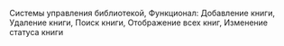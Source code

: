 Системы управления библиотекой,
Функционал: Добавление книги, Удаление книги, Поиск книги, Отображение всех книг, Изменение статуса книги
